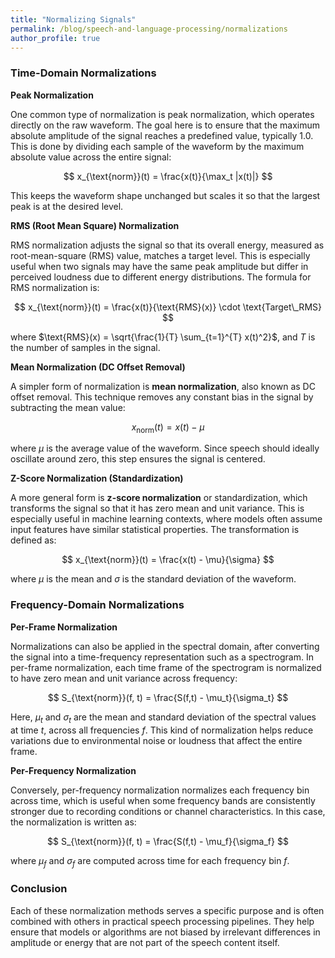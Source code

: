 ```yaml
---
title: "Normalizing Signals"
permalink: /blog/speech-and-language-processing/normalizations
author_profile: true
---
```


### Time-Domain Normalizations

**Peak Normalization**

One common type of normalization is peak normalization, which operates directly on the raw waveform. The goal here is to ensure that the maximum absolute amplitude of the signal reaches a predefined value, typically 1.0. This is done by dividing each sample of the waveform by the maximum absolute value across the entire signal:

$$
x_{\text{norm}}(t) = \frac{x(t)}{\max_t |x(t)|}
$$

This keeps the waveform shape unchanged but scales it so that the largest peak is at the desired level.

**RMS (Root Mean Square) Normalization** 

RMS normalization  adjusts the signal so that its overall energy, measured as root-mean-square (RMS) value, matches a target level. This is especially useful when two signals may have the same peak amplitude but differ in perceived loudness due to different energy distributions. The formula for RMS normalization is:

$$
x_{\text{norm}}(t) = \frac{x(t)}{\text{RMS}(x)} \cdot \text{Target\_RMS}
$$

where $\text{RMS}(x) = \sqrt{\frac{1}{T} \sum_{t=1}^{T} x(t)^2}$, and $T$ is the number of samples in the signal.

**Mean Normalization (DC Offset Removal)** 

A simpler form of normalization is **mean normalization**, also known as DC offset removal. This technique removes any constant bias in the signal by subtracting the mean value:

$$
x_{\text{norm}}(t) = x(t) - \mu
$$

where $\mu$ is the average value of the waveform. Since speech should ideally oscillate around zero, this step ensures the signal is centered.

**Z-Score Normalization (Standardization)** 

A more general form is **z-score normalization** or standardization, which transforms the signal so that it has zero mean and unit variance. This is especially useful in machine learning contexts, where models often assume input features have similar statistical properties. The transformation is defined as:

$$
x_{\text{norm}}(t) = \frac{x(t) - \mu}{\sigma}
$$

where $\mu$ is the mean and $\sigma$ is the standard deviation of the waveform.

### Frequency-Domain Normalizations

**Per-Frame Normalization**

Normalizations can also be applied in the spectral domain, after converting the signal into a time-frequency representation such as a spectrogram. In per-frame normalization, each time frame of the spectrogram is normalized to have zero mean and unit variance across frequency:

$$
S_{\text{norm}}(f, t) = \frac{S(f,t) - \mu_t}{\sigma_t}
$$

Here, $\mu_t$ and $\sigma_t$ are the mean and standard deviation of the spectral values at time $t$, across all frequencies $f$. This kind of normalization helps reduce variations due to environmental noise or loudness that affect the entire frame.

**Per-Frequency Normalization**

Conversely, per-frequency normalization normalizes each frequency bin across time, which is useful when some frequency bands are consistently stronger due to recording conditions or channel characteristics. In this case, the normalization is written as:

$$
S_{\text{norm}}(f, t) = \frac{S(f,t) - \mu_f}{\sigma_f}
$$

where $\mu_f$ and $\sigma_f$ are computed across time for each frequency bin $f$.

### Conclusion

Each of these normalization methods serves a specific purpose and is often combined with others in practical speech processing pipelines. They help ensure that models or algorithms are not biased by irrelevant differences in amplitude or energy that are not part of the speech content itself.
